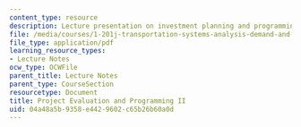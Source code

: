 ```yaml
---
content_type: resource
description: Lecture presentation on investment planning and programming.
file: /media/courses/1-201j-transportation-systems-analysis-demand-and-economics-fall-2008/04a48a5b9358e4429602c65b26b60a0d_1.201_f08_lec23.pdf
file_type: application/pdf
learning_resource_types:
- Lecture Notes
ocw_type: OCWFile
parent_title: Lecture Notes
parent_type: CourseSection
resourcetype: Document
title: Project Evaluation and Programming II
uid: 04a48a5b-9358-e442-9602-c65b26b60a0d
---
```

